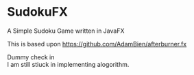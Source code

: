 # SudokuFX
A Simple Sudoku Game written in JavaFX

This is based upon https://github.com/AdamBien/afterburner.fx


Dummy check in     
I am still stiuck in implementing alogorithm. 
